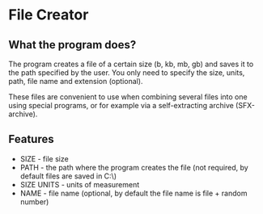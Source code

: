 # File Creator</br>

## What the program does?
The program creates a file of a certain size (b, kb, mb, gb) and saves it to the path specified by the user. You only need to specify the size, units, path, file name and extension (optional). 

These files are convenient to use when combining several files into one using special programs, or for example via a self-extracting archive (SFX-archive).

## Features 
- SIZE - file size
- PATH - the path where the program creates the file (not required, by default files are saved in C:\\\)
- SIZE UNITS - units of measurement
- NAME - file name (optional, by default the file name is file + random number)

